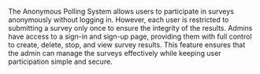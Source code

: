 The Anonymous Polling System allows users to participate in surveys anonymously without logging in. However, each user is restricted to submitting a survey only once to ensure the integrity of the results. Admins have access to a sign-in and sign-up page, providing them with full control to create, delete, stop, and view survey results. This feature ensures that the admin can manage the surveys effectively while keeping user participation simple and secure.
